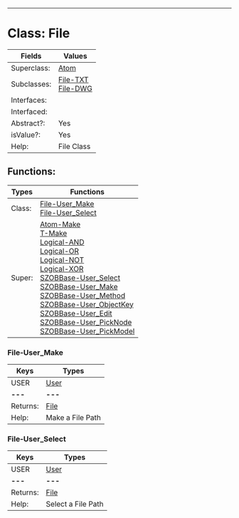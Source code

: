 ---------

# Class:	File

| Fields | Values |
| --------- | --------- |
| Superclass: | [Atom](Atom.html) |
| Subclasses: | [File-TXT](File-TXT.html) <br> [File-DWG](File-DWG.html) |
| Interfaces: |  |
| Interfaced: |  |
| Abstract?: | Yes |
| isValue?: | Yes |
| Help: | File Class |


## Functions:

| Types | Functions |
| --------- | --------- |
| Class: | [File-User_Make](#File-User_Make) <br> [File-User_Select](#File-User_Select) |
| Super: | [Atom-Make](Atom.html) <br> [T-Make](T.html) <br> [Logical-AND](Logical.html) <br> [Logical-OR](Logical.html) <br> [Logical-NOT](Logical.html) <br> [Logical-XOR](Logical.html) <br> [SZOBBase-User_Select](SZOBBase.html) <br> [SZOBBase-User_Make](SZOBBase.html) <br> [SZOBBase-User_Method](SZOBBase.html) <br> [SZOBBase-User_ObjectKey](SZOBBase.html) <br> [SZOBBase-User_Edit](SZOBBase.html) <br> [SZOBBase-User_PickNode](SZOBBase.html) <br> [SZOBBase-User_PickModel](SZOBBase.html) |


### File-User_Make

| Keys | Types |
| --------- | --------- |
| USER | [User](User.html) |
| **---** | **---** |
| Returns: | [File](File.html) |
| Help: | Make a File Path |

### File-User_Select

| Keys | Types |
| --------- | --------- |
| USER | [User](User.html) |
| **---** | **---** |
| Returns: | [File](File.html) |
| Help: | Select a File Path |

